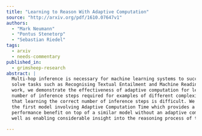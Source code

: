 ```yaml
---
title: "Learning to Reason With Adaptive Computation"
source: "http://arxiv.org/pdf/1610.07647v1"
authors:
  - "Mark Neumann"
  - "Pontus Stenetorp"
  - "Sebastian Riedel"
tags:
  - arxiv
  - needs-commentary
published_in:
  - grimsheep-research
abstract: |
  Multi-hop inference is necessary for machine learning systems to successfully
  solve tasks such as Recognising Textual Entailment and Machine Reading. In this
  work, we demonstrate the effectiveness of adaptive computation for learning the
  number of inference steps required for examples of different complexity and
  that learning the correct number of inference steps is difficult. We introduce
  the first model involving Adaptive Computation Time which provides a small
  performance benefit on top of a similar model without an adaptive component as
  well as enabling considerable insight into the reasoning process of the model.
  
---
```

